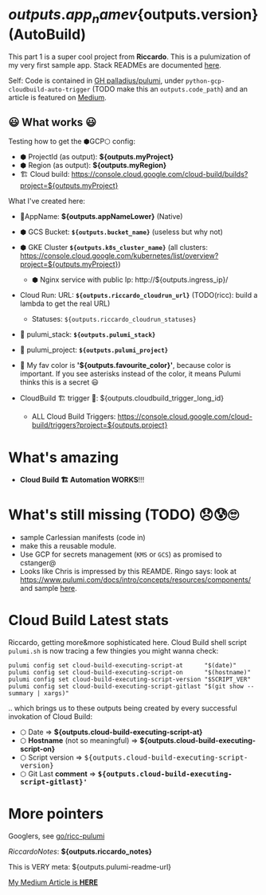 # ${outputs.app_name} v${outputs.version} (AutoBuild)

This part 1 is a super cool project from **Riccardo**. This is a pulumization of my very first sample app. Stack READMEs are documented [here](https://www.pulumi.com/docs/intro/pulumi-service/projects-and-stacks/#stack-readme).

Self: Code is contained in [GH palladius/pulumi](https://github.com/palladius/pulumi/), under `python-gcp-cloudbuild-auto-trigger` (TODO make this an `outputs.code_path`) and an article is featured on [Medium](https://medium.com/google-cloud/setting-cloudbuild-with-pulumi-in-python-330e8b54b2cf).

## 😃 What works 😃

Testing how to get the ⬢GCP⬡ config:

* ⬢ ProjectId (as output): **${outputs.myProject}**
* ⬢ Region (as output): **${outputs.myRegion}**
* 🏗️ Cloud build: https://console.cloud.google.com/cloud-build/builds?project=${outputs.myProject}

What I've created here:

* 🧹AppName: **${outputs.appNameLower}** (Native)
* ⬢ GCS Bucket: **`${outputs.bucket_name}`** (useless but why not)
* ⬢ GKE Cluster  **`${outputs.k8s_cluster_name}`** (all clusters: https://console.cloud.google.com/kubernetes/list/overview?project=${outputs.myProject})
  * ⬢ Nginx service with public Ip: http://${outputs.ingress_ip}/
* Cloud Run: URL: **`${outputs.riccardo_cloudrun_url}`** (TODO(ricc): build a lambda to get the real URL)
    * Statuses: `${outputs.riccardo_cloudrun_statuses}`

* 🧹 pulumi_stack:  **`${outputs.pulumi_stack}`**
* 🧹 pulumi_project:  **`${outputs.pulumi_project}`**
* 🥑 My fav color is **'${outputs.favourite_color}'**, because color is important. If you see asterisks instead of the color, it means Pulumi thinks this is a secret 😃

* CloudBuild 🏗️ trigger 🔫: ${outputs.cloudbuild_trigger_long_id}
  * ALL Cloud Build Triggers: https://console.cloud.google.com/cloud-build/triggers?project=${outputs.project}

# What's amazing

* **Cloud Build 🏗️ Automation WORKS**!!!

# What's still missing (TODO) 😞😰🙄

* sample Carlessian manifests (code in)
* make this a reusable module.
* Use GCP for secrets management (`KMS` or `GCS`) as promised to cstanger@
* Looks like Chris is impressed by this REAMDE. Ringo  says: look at https://www.pulumi.com/docs/intro/concepts/resources/components/ and sample [here](https://github.com/pulumi/examples/tree/master/classic-azure-py-webserver-component).


# Cloud Build Latest stats

Riccardo, getting more&more sophisticated here. Cloud Build shell script `pulumi.sh` is now tracing a few thingies you might wanna check:

```
pulumi config set cloud-build-executing-script-at      "$(date)"
pulumi config set cloud-build-executing-script-on      "$(hostname)"
pulumi config set cloud-build-executing-script-version "$SCRIPT_VER"
pulumi config set cloud-build-executing-script-gitlast "$(git show --summary | xargs)"
```
.. which brings us to these outputs being created by every successful invokation of Cloud Build:

* ⬡ Date =>  **${outputs.cloud-build-executing-script-at}**
* ⬡ **Hostname** (not so meaningful) =>  **${outputs.cloud-build-executing-script-on}**
* ⬡ Script version =>  <tt>${outputs.cloud-build-executing-script-version}</tt>
* ⬡ Git Last **comment** =>  **<tt>${outputs.cloud-build-executing-script-gitlast}'</tt>**


# More pointers

Googlers, see [go/ricc-pulumi](https://go/ricc-pulumi) 

*RiccardoNotes*: **${outputs.riccardo_notes}**

This is VERY meta: ${outputs.pulumi-readme-url}

[My Medium Article is **HERE**](https://medium.com/google-cloud/setting-cloudbuild-with-pulumi-in-python-330e8b54b2cf)
